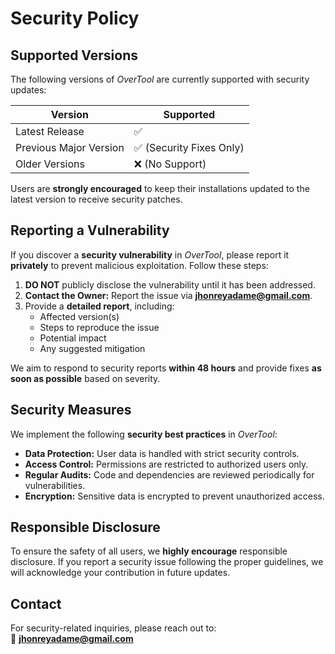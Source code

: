# Security Policy

## Supported Versions

The following versions of *OverTool* are currently supported with security updates:

| Version  | Supported |
|----------|-----------|
| Latest Release | ✅ |
| Previous Major Version | ✅ (Security Fixes Only) |
| Older Versions | ❌ (No Support) |

Users are **strongly encouraged** to keep their installations updated to the latest version to receive security patches.

## Reporting a Vulnerability

If you discover a **security vulnerability** in *OverTool*, please report it **privately** to prevent malicious exploitation. Follow these steps:

1. **DO NOT** publicly disclose the vulnerability until it has been addressed.
2. **Contact the Owner:** Report the issue via **jhonreyadame@gmail.com**.
3. Provide a **detailed report**, including:
   - Affected version(s)
   - Steps to reproduce the issue
   - Potential impact
   - Any suggested mitigation

We aim to respond to security reports **within 48 hours** and provide fixes **as soon as possible** based on severity.

## Security Measures

We implement the following **security best practices** in *OverTool*:

- **Data Protection:** User data is handled with strict security controls.
- **Access Control:** Permissions are restricted to authorized users only.
- **Regular Audits:** Code and dependencies are reviewed periodically for vulnerabilities.
- **Encryption:** Sensitive data is encrypted to prevent unauthorized access.

## Responsible Disclosure

To ensure the safety of all users, we **highly encourage** responsible disclosure. If you report a security issue following the proper guidelines, we will acknowledge your contribution in future updates.

## Contact

For security-related inquiries, please reach out to:  
📧 **jhonreyadame@gmail.com**  
